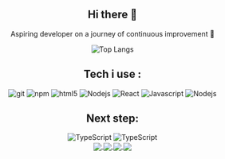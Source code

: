 <div align="center">
  <h2>Hi there 👋</h2>
  <p>Aspiring developer on a journey of continuous improvement 💪</p>

  ![Top Langs](https://github-readme-stats-git-masterrstaa-rickstaa.vercel.app/api/top-langs/?username=Cedricsia&theme=dracula)
 <h2>Tech i use : </h2>
  <img alt="git" src="https://img.shields.io/badge/-Git-F05032?style=flat-square&logo=git&logoColor=white" />
  <img alt="npm" src="https://img.shields.io/badge/-NPM-CB3837?style=flat-square&logo=npm&logoColor=white" />
  <img alt="html5" src="https://img.shields.io/badge/-HTML5-E34F26?style=flat-square&logo=html5&logoColor=white" />
  <img alt="Nodejs" src="https://img.shields.io/badge/-Nodejs-43853d?style=flat-square&logo=Node.js&logoColor=white" />
  <img alt="React" src="https://img.shields.io/badge/-React-61DAFB?style=flat-square&logo=React&logoColor=white" />
  <img alt="Javascript" src="https://img.shields.io/badge/-JavaScript-F7DF1E?style=flat-square&logo=JavaScript&logoColor=white" />
  <img alt="Nodejs" src="https://img.shields.io/badge/-Nodejs-43853d?style=flat-square&logo=Node.js&logoColor=white" />
 <h2>Next step: </h2>
 <img alt="TypeScript" src="https://img.shields.io/badge/-TypeScript-007ACC?style=flat-square&logo=typescript&logoColor=white" />
 <img alt="TypeScript" src="https://img.shields.io/badge/-Next.js-000000?style=flat-square&logo=Next.js&logoColor=white" />

</div>

<div  align="center">
  <a href="https://github.com/Cedricsia/cedricsia.github.io">
    <img align="center" src="https://github-readme-stats.vercel.app/api/pin/?username=Cedricsia&repo=cedricsia.github.io" />
  </a>


  <a href="https://github.com/Cedricsia/MCU_Timeline">
    <img align="center" src="https://github-readme-stats.vercel.app/api/pin/?username=Cedricsia&repo=MCU_Timeline" />
  </a>


  <a href="https://github.com/Cedricsia/TimeHub-Project">
    <img align="center" src="https://github-readme-stats.vercel.app/api/pin/?username=Cedricsia&repo=TimeHub-Project" />
  </a>

  <!-- Carte de lecteur de README 4 -->
  <a href="https://github.com/Cedricsia/World-Catastrophe-Survival">
    <img align="center" src="https://github-readme-stats.vercel.app/api/pin/?username=Cedricsia&repo=World-Catastrophe-Survival" />
  </a>

</div>



